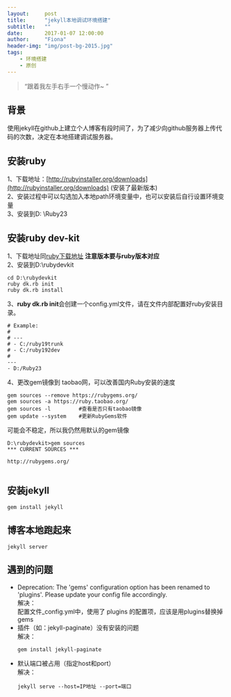 ```yaml
---
layout:     post
title:      "jekyll本地调试环境搭建"
subtitle:   ""
date:       2017-01-07 12:00:00
author:     "Fiona"
header-img: "img/post-bg-2015.jpg"
tags:
    - 环境搭建
    - 原创
---
```


> “跟着我左手右手一个慢动作~ ”

背景
------------

使用jekyll在github上建立个人博客有段时间了，为了减少向github服务器上传代码的次数，决定在本地搭建调试服务器。

安装ruby
------------

1、下载地址：[http://rubyinstaller.org/downloads](http://rubyinstaller.org/downloads) (安装了最新版本)
<br />
2、安装过程中可以勾选加入本地path环境变量中，也可以安装后自行设置环境变量
<br />
3、安装到D: \Ruby23

安装ruby dev-kit
------------

1、下载地址同[ruby下载地址](http://rubyinstaller.org/downloads) **注意版本要与ruby版本对应**
<br />
2、安装到D:\rubydevkit
<pre><code>cd D:\rubydevkit
ruby dk.rb init
ruby dk.rb install
</code></pre>
3、**ruby dk.rb init**会创建一个config.yml文件，请在文件内部配置好ruby安装目录。
<pre><code># Example:
#
# ---
# - C:/ruby19trunk
# - C:/ruby192dev
#
---
- D:/Ruby23
</code></pre>
4、更改gem镜像到 taobao网，可以改善国内Ruby安装的速度
<pre><code>gem sources --remove https://rubygems.org/
gem sources -a https://ruby.taobao.org/
gem sources -l         #查看是否只有taobao镜像
gem update --system    #更新RubyGems软件
</code></pre>
可能会不稳定，所以我仍然用默认的gem镜像
<pre><code>D:\rubydevkit>gem sources
*** CURRENT SOURCES ***

http://rubygems.org/

</code></pre>

安装jekyll
------------

<pre><code>gem install jekyll
</code></pre>

博客本地跑起来
------------

<pre><code>jekyll server
</code></pre>

遇到的问题
------------

- Deprecation: The 'gems' configuration option has been renamed to 'plugins'. Please update your config file accordingly.  
	解决：  
	配置文件_config.yml中，使用了 plugins 的配置项，应该是用plugins替换掉gems
- 插件（如：jekyll-paginate）没有安装的问题  
  解决：  
  <pre><code>gem install jekyll-paginate</code></pre>
- 默认端口被占用（指定host和port）            
    解决：
    <pre><code>jekyll serve --host=IP地址 --port=端口</code></pre>
